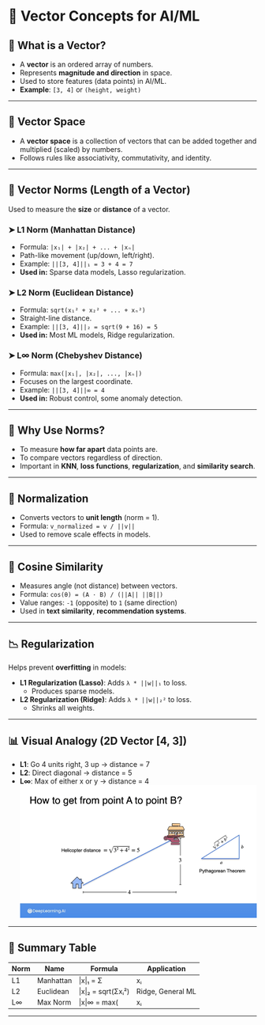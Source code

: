 # 🧠 Vector Concepts for AI/ML

## 📌 What is a Vector?
- A **vector** is an ordered array of numbers.
- Represents **magnitude and direction** in space.
- Used to store features (data points) in AI/ML.
- **Example**: `[3, 4]` or `(height, weight)`

---

## 🔢 Vector Space
- A **vector space** is a collection of vectors that can be added together and multiplied (scaled) by numbers.
- Follows rules like associativity, commutativity, and identity.

---

## 📏 Vector Norms (Length of a Vector)
Used to measure the **size** or **distance** of a vector.

### ➤ L1 Norm (Manhattan Distance)
- Formula: `|x₁| + |x₂| + ... + |xₙ|`
- Path-like movement (up/down, left/right).
- Example: `||[3, 4]||₁ = 3 + 4 = 7`
- **Used in:** Sparse data models, Lasso regularization.

### ➤ L2 Norm (Euclidean Distance)
- Formula: `sqrt(x₁² + x₂² + ... + xₙ²)`
- Straight-line distance.
- Example: `||[3, 4]||₂ = sqrt(9 + 16) = 5`
- **Used in:** Most ML models, Ridge regularization.

### ➤ L∞ Norm (Chebyshev Distance)
- Formula: `max(|x₁|, |x₂|, ..., |xₙ|)`
- Focuses on the largest coordinate.
- Example: `||[3, 4]||∞ = 4`
- **Used in:** Robust control, some anomaly detection.

---

## 🎯 Why Use Norms?
- To measure **how far apart** data points are.
- To compare vectors regardless of direction.
- Important in **KNN**, **loss functions**, **regularization**, and **similarity search**.

---

## 🔄 Normalization
- Converts vectors to **unit length** (norm = 1).
- Formula: `v_normalized = v / ||v||`
- Used to remove scale effects in models.

---

## 🤝 Cosine Similarity
- Measures angle (not distance) between vectors.
- Formula: `cos(θ) = (A · B) / (||A|| ||B||)`
- Value ranges: `-1` (opposite) to `1` (same direction)
- Used in **text similarity**, **recommendation systems**.

---

## 📉 Regularization
Helps prevent **overfitting** in models:

- **L1 Regularization (Lasso)**: Adds `λ * ||w||₁` to loss.
  - Produces sparse models.
- **L2 Regularization (Ridge)**: Adds `λ * ||w||₂²` to loss.
  - Shrinks all weights.

---

## 📊 Visual Analogy (2D Vector [4, 3])
- **L1**: Go 4 units right, 3 up → distance = 7
- **L2**: Direct diagonal → distance = 5
- **L∞**: Max of either x or y → distance = 4
![Solving L2 Norm](./images/normcalculation.png)
---

## 📘 Summary Table

| Norm | Name         | Formula                      | Application          |
|------|--------------|------------------------------|----------------------|
| L1   | Manhattan    | \\|x\\|₁ = Σ|xᵢ|             | Lasso, Sparse Models|
| L2   | Euclidean    | \\|x\\|₂ = sqrt(Σxᵢ²)        | Ridge, General ML   |
| L∞   | Max Norm     | \\|x\\|∞ = max(|xᵢ|)         | Robust Models       |

---


